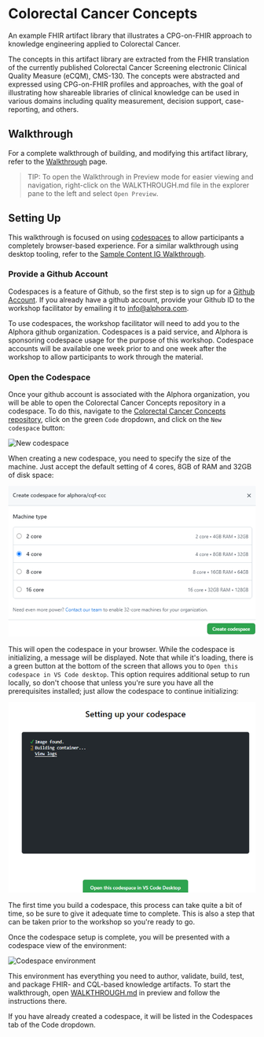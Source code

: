 # Colorectal Cancer Concepts

An example FHIR artifact library that illustrates a CPG-on-FHIR approach to
knowledge engineering applied to Colorectal Cancer.

The concepts in this artifact library are extracted from the FHIR translation of the
currently published Colorectal Cancer Screening electronic Clinical Quality Measure (eCQM),
CMS-130. The concepts were abstracted and expressed using CPG-on-FHIR profiles and
approaches, with the goal of illustrating how shareable libraries of clinical knowledge
can be used in various domains including quality measurement, decision support, case-reporting,
and others.


## Walkthrough

For a complete walkthrough of building, and modifying this artifact library, refer to the [Walkthrough](WALKTHROUGH.md) page.

> TIP: To open the Walkthrough in Preview mode for easier viewing and navigation, right-click on the WALKTHROUGH.md file in the explorer pane to the left and select `Open Preview`.

## Setting Up

This walkthrough is focused on using [codespaces](https://github.com/features/codespaces) to allow participants a completely browser-based experience. For a similar walkthrough using desktop tooling, refer to the [Sample Content IG Walkthrough](https://github.com/cqframework/content-ig-walkthrough).

### Provide a Github Account

Codespaces is a feature of Github, so the first step is to sign up for a [Github Account](https://github.com/signup). If you already have a github account, provide your Github ID to the workshop facilitator by emailing it to <info@alphora.com>.

To use codespaces, the workshop facilitator will need to add you to the Alphora github organization. Codespaces is a paid service, and Alphora is sponsoring codespace usage for the purpose of this workshop. Codespace accounts will be available one week prior to and one week after the workshop to allow participants to work through the material.

### Open the Codespace

Once your github account is associated with the Alphora organization, you will be able to open the Colorectal Cancer Concepts repository in a codespace. To do this, navigate to the [Colorectal Cancer Concepts repository](https://github.com/alphora/cqf-ccc), click on the green `Code` dropdown, and click on the `New codespace` button:

![New codespace](images/new-codespace.png)

When creating a new codespace, you need to specify the size of the machine. Just accept the default setting of 4 cores, 8GB of RAM and 32GB of disk space:

![New codespace options](images/new-codespace-options.png)

This will open the codespace in your browser. While the codespace is initializing, a message will be displayed. Note that while it's loading, there is a green button at the bottom of the screen that allows you to `Open this codespace in VS Code desktop`. This option requires additional setup to run locally, so don't choose that unless you're sure you have all the prerequisites installed; just allow the codespace to continue initializing:

![New codespace initializing](images/new-codespace-initializing.png)

The first time you build a codespace, this process can take quite a bit of time, so be sure to give it adequate time to complete. This is also a step that can be taken prior to the workshop so you're ready to go.

Once the codespace setup is complete, you will be presented with a codespace view of the environment:

![Codespace environment](images/codespace-environment.png)

This environment has everything you need to author, validate, build, test, and package FHIR- and CQL-based knowledge artifacts. To start the walkthrough, open [WALKTHROUGH.md](WALKTHROUGH.md) in preview and follow the instructions there.

If you have already created a codespace, it will be listed in the Codespaces tab of the Code dropdown.


